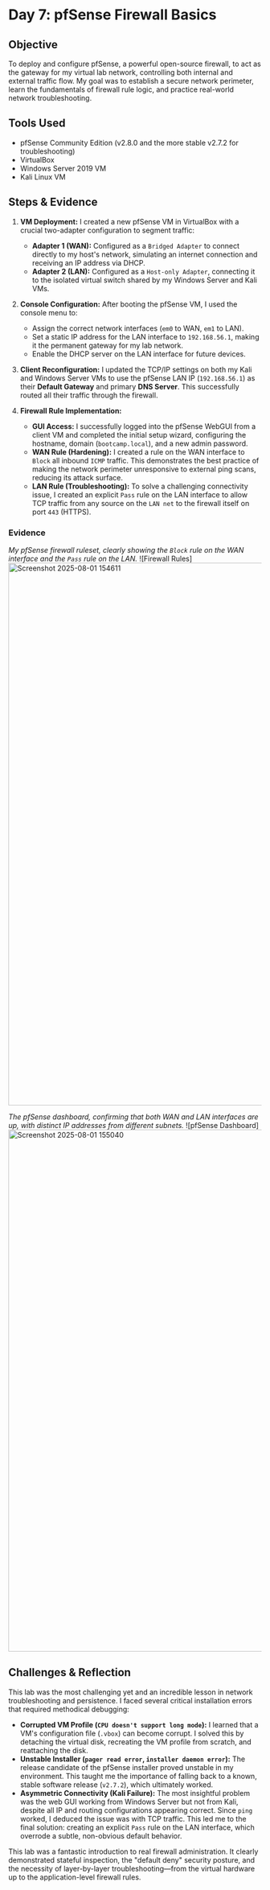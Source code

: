 # Day 7: pfSense Firewall Basics

## Objective
To deploy and configure pfSense, a powerful open-source firewall, to act as the gateway for my virtual lab network, controlling both internal and external traffic flow. My goal was to establish a secure network perimeter, learn the fundamentals of firewall rule logic, and practice real-world network troubleshooting.

## Tools Used
- pfSense Community Edition (v2.8.0 and the more stable v2.7.2 for troubleshooting)
- VirtualBox
- Windows Server 2019 VM
- Kali Linux VM

## Steps & Evidence

1.  **VM Deployment:** I created a new pfSense VM in VirtualBox with a crucial two-adapter configuration to segment traffic:
    *   **Adapter 1 (WAN):** Configured as a `Bridged Adapter` to connect directly to my host's network, simulating an internet connection and receiving an IP address via DHCP.
    *   **Adapter 2 (LAN):** Configured as a `Host-only Adapter`, connecting it to the isolated virtual switch shared by my Windows Server and Kali VMs.

2.  **Console Configuration:** After booting the pfSense VM, I used the console menu to:
    *   Assign the correct network interfaces (`em0` to WAN, `em1` to LAN).
    *   Set a static IP address for the LAN interface to `192.168.56.1`, making it the permanent gateway for my lab network.
    *   Enable the DHCP server on the LAN interface for future devices.

3.  **Client Reconfiguration:** I updated the TCP/IP settings on both my Kali and Windows Server VMs to use the pfSense LAN IP (`192.168.56.1`) as their **Default Gateway** and primary **DNS Server**. This successfully routed all their traffic through the firewall.

4.  **Firewall Rule Implementation:**
    *   **GUI Access:** I successfully logged into the pfSense WebGUI from a client VM and completed the initial setup wizard, configuring the hostname, domain (`bootcamp.local`), and a new admin password.
    *   **WAN Rule (Hardening):** I created a rule on the WAN interface to `Block` all inbound `ICMP` traffic. This demonstrates the best practice of making the network perimeter unresponsive to external ping scans, reducing its attack surface.
    *   **LAN Rule (Troubleshooting):** To solve a challenging connectivity issue, I created an explicit `Pass` rule on the LAN interface to allow TCP traffic from any source on the `LAN net` to the firewall itself on port `443` (HTTPS).

### Evidence

*My pfSense firewall ruleset, clearly showing the `Block` rule on the WAN interface and the `Pass` rule on the LAN.*
![Firewall Rules]
<img width="1919" height="1079" alt="Screenshot 2025-08-01 154611" src="https://github.com/user-attachments/assets/7db5f486-d6f4-41a2-9cf5-e90db443b549" />

*The pfSense dashboard, confirming that both WAN and LAN interfaces are up, with distinct IP addresses from different subnets.*
![pfSense Dashboard]
<img width="1919" height="1038" alt="Screenshot 2025-08-01 155040" src="https://github.com/user-attachments/assets/e1ddf584-ebb3-40e4-af59-00626b31d900" />

## Challenges & Reflection

This lab was the most challenging yet and an incredible lesson in network troubleshooting and persistence. I faced several critical installation errors that required methodical debugging:

- **Corrupted VM Profile (`CPU doesn't support long mode`):** I learned that a VM's configuration file (`.vbox`) can become corrupt. I solved this by detaching the virtual disk, recreating the VM profile from scratch, and reattaching the disk.
- **Unstable Installer (`pager read error`, `installer daemon error`):** The release candidate of the pfSense installer proved unstable in my environment. This taught me the importance of falling back to a known, stable software release (`v2.7.2`), which ultimately worked.
- **Asymmetric Connectivity (Kali Failure):** The most insightful problem was the web GUI working from Windows Server but not from Kali, despite all IP and routing configurations appearing correct. Since `ping` worked, I deduced the issue was with TCP traffic. This led me to the final solution: creating an explicit `Pass` rule on the LAN interface, which overrode a subtle, non-obvious default behavior.

This lab was a fantastic introduction to real firewall administration. It clearly demonstrated stateful inspection, the "default deny" security posture, and the necessity of layer-by-layer troubleshooting—from the virtual hardware up to the application-level firewall rules.
